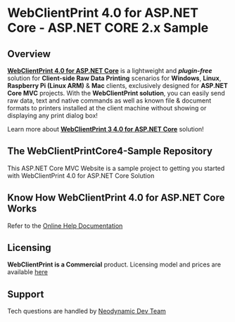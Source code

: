 # WebClientPrint 4.0 for **ASP.NET Core** - ASP.NET CORE 2.x Sample

## Overview
[**WebClientPrint 4.0 for ASP.NET Core**](https://neodynamic.com/products/printing/raw-data/aspnet-core) is a lightweight and ***plugin-free*** solution for **Client-side Raw Data Printing** scenarios for **Windows**, **Linux**, **Raspberry Pi (Linux ARM)** & **Mac** clients, exclusively designed for **ASP.NET Core MVC**  projects. With the **WebClientPrint solution**, you can easily send raw data, text and native commands as well as known file & document formats to printers installed at the client machine without showing or displaying any print dialog box!

Learn more about [**WebClientPrint 3
4.0 for ASP.NET Core**](https://neodynamic.com/products/printing/raw-data/aspnet-core/) solution!

## The WebClientPrintCore4-Sample Repository
This ASP.NET Core MVC Website is a sample project to getting you started with WebClientPrint 4.0 for ASP.NET Core Solution

## Know How WebClientPrint 4.0 for ASP.NET Core Works
Refer to the [Online Help Documentation](https://neodynamic.com/Products/Help/WebClientPrintCore4.0/index.html)

## Licensing

**WebClientPrint is a Commercial** product. Licensing model and prices are available [here](https://neodynamic.com/products/printing/raw-data/aspnet-core/buy)

## Support

Tech questions are handled by [Neodynamic Dev Team](https://neodynamic/support)
